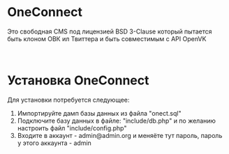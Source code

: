 <h1>OneConnect</h1>
<p>Это свободная CMS под лицензией BSD 3-Clause который пытается быть клоном ОВК ил Твиттера и быть совместимым с API OpenVK</p><br>
<h1>Установка OneConnect</h1>
<p>Для установки потребуется следующее: </p>
<ol>
  <li>Импортируйте дамп базы данных из файла "onect.sql"</li>
  <li>Подключите базу данных в файле: "include/db.php" и по желанию настроить файл "include/config.php"</li>
  <li>Входите в аккаунт - admin@admin.org и меняёте тут пароль, пароль у этого аккаунта - admin</li>
</ol>
